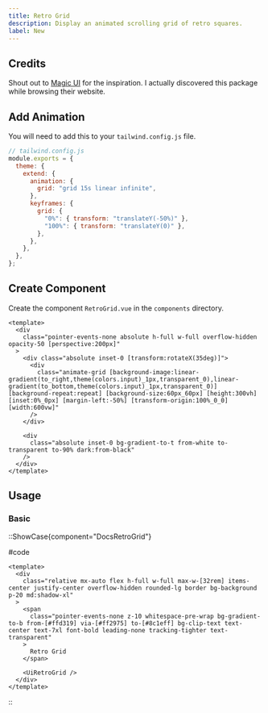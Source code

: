 ```yaml
---
title: Retro Grid
description: Display an animated scrolling grid of retro squares.
label: New
---
```


## Credits

Shout out to [Magic UI](https://magicui.design/docs/components/retro-grid) for the inspiration. I actually discovered this package while browsing their website.

## Add Animation

You will need to add this to your `tailwind.config.js` file.

```js
// tailwind.config.js
module.exports = {
  theme: {
    extend: {
      animation: {
        grid: "grid 15s linear infinite",
      },
      keyframes: {
        grid: {
          "0%": { transform: "translateY(-50%)" },
          "100%": { transform: "translateY(0)" },
        },
      },
    },
  },
};
```

## Create Component

Create the component `RetroGrid.vue` in the `components` directory.

```vue [RetroGrid.vue]
<template>
  <div
    class="pointer-events-none absolute h-full w-full overflow-hidden opacity-50 [perspective:200px]"
  >
    <div class="absolute inset-0 [transform:rotateX(35deg)]">
      <div
        class="animate-grid [background-image:linear-gradient(to_right,theme(colors.input)_1px,transparent_0),linear-gradient(to_bottom,theme(colors.input)_1px,transparent_0)] [background-repeat:repeat] [background-size:60px_60px] [height:300vh] [inset:0%_0px] [margin-left:-50%] [transform-origin:100%_0_0] [width:600vw]"
      />
    </div>

    <div
      class="absolute inset-0 bg-gradient-to-t from-white to-transparent to-90% dark:from-black"
    />
  </div>
</template>
```

## Usage

### Basic

::ShowCase{component="DocsRetroGrid"}

#code

```vue [DocsRetroGrid.vue]
<template>
  <div
    class="relative mx-auto flex h-full w-full max-w-[32rem] items-center justify-center overflow-hidden rounded-lg border bg-background p-20 md:shadow-xl"
  >
    <span
      class="pointer-events-none z-10 whitespace-pre-wrap bg-gradient-to-b from-[#ffd319] via-[#ff2975] to-[#8c1eff] bg-clip-text text-center text-7xl font-bold leading-none tracking-tighter text-transparent"
    >
      Retro Grid
    </span>

    <UiRetroGrid />
  </div>
</template>
```

::
